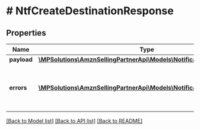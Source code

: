 # # NtfCreateDestinationResponse

## Properties

Name | Type | Description | Notes
------------ | ------------- | ------------- | -------------
**payload** | [**\MPSolutions\AmznSellingPartnerApi\Models\Notifications\NtfDestination**](NtfDestination.md) |  | [optional]
**errors** | [**\MPSolutions\AmznSellingPartnerApi\Models\Notifications\NtfError[]**](NtfError.md) | A list of error responses returned when a request is unsuccessful. | [optional]

[[Back to Model list]](../../README.md#models) [[Back to API list]](../../README.md#endpoints) [[Back to README]](../../README.md)
